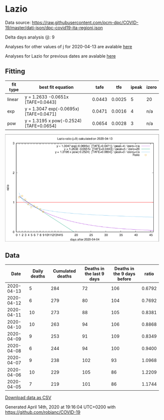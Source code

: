 # Lazio

Data source: https://raw.githubusercontent.com/pcm-dpc/COVID-19/master/dati-json/dpc-covid19-ita-regioni.json

Delta days analysis (j): 9

Analyses for other values of j for 2020-04-13 are avalable [here](../2020-04-13/README.md)

Analyses for Lazio for previous dates are avalable [here](../README.md)

## Fitting 
|fit type|best fit equation|tafe|tfe|ipeak|izero|
|-------|-----|--------|------|---|---|
|linear|y = 1.2633 -0.0651x  [TAFE=0.0443]|0.0443|0.0025|5|20|
|exp|y = 1.3047 exp(-0.0695x)  [TAFE=0.0471]|0.0471|0.0016|4|n/a|
|pow|y = 1.3195 x pow(-0.2524)  [TAFE=0.0654]|0.0654|0.0028|3|n/a|

![Plot](COVID-19_lazio_j9_2020-04-13.png)

## Data
|Date|Daily deaths|Cumulated deaths|Deaths in the last 9 days|Deaths in the 9 days before|ratio|
|----|----------|-----------|-------|--------------------|-----|
|2020-04-13|5|284|72|106|0.6792|
|2020-04-12|6|279|80|104|0.7692|
|2020-04-11|10|273|88|105|0.8381|
|2020-04-10|10|263|94|106|0.8868|
|2020-04-09|9|253|91|109|0.8349|
|2020-04-08|6|244|94|100|0.9400|
|2020-04-07|9|238|102|93|1.0968|
|2020-04-06|10|229|105|86|1.2209|
|2020-04-05|7|219|101|86|1.1744|

[Download data as CSV](COVID-19_lazio_j9_2020-04-13.csv)

Generated April 14th, 2020 at 19:16:04 UTC+0200 with https://github.com/robianc/COVID-19
